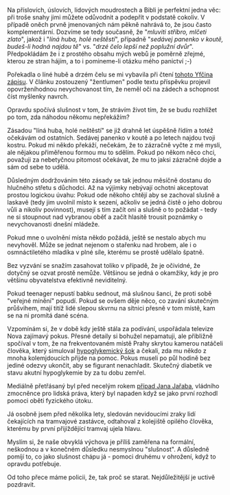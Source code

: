 <!-- dcterms:identifier = riderweblog#132 -->
<!-- dcterms:title = Slušnost znamená ohlížet se za sebe? Aneb líná huba, holé neštěstí! -->
<!-- np9:categoryId = 1 -->
<!-- x4w:category = Koně -->
<!-- np9:authorId = 1 -->
<!-- np9:authorEmail = michal.valasek@altairis.cz -->
<!-- dcterms:creator = Michal Altair Valášek -->
<!-- dcterms:created = 2004-02-11T03:41:07+01:00 -->
<!-- dcterms:dateAccepted = 2004-02-11T03:41:07+01:00 -->

Na příslovích, úslovích, lidových moudrostech a Bibli je perfektní jedna věc: při troše snahy jimi můžete odůvodnit a podepřít v podstatě cokoliv. V případě oněch prvně jmenovaných nám pěkně nahrává to, že jsou často komplementární. Dozvíme se tedy současně, že "*mluviti stříbro, mlčeti zlato*", jakož i "*líná huba, holé neštěstí*", případně "*sedávej panenko v koutě, budeš-li hodná najdou tě*" vs. "*drzé čelo lepší než poplužní dvůr*". Předpokládám že i z prostého obsahu mých webů je poměrně zřejmé, kterou ze stran hájím, a to i pomineme-li otázku mého panictví ;-)

Pořekadla o líné hubě a drzém čelu se mi vybavila při čtení [tohoto Yfčina zápisu](http://yfca.bloguje.cz/25004_item.php). V článku zostouzený "žentlumen" podle textu příspěvku projevil opovrženíhodnou nevychovanost tím, že neměl oči na zádech a schopnost číst myšlenky navrch.

Opravdu spočívá slušnost v tom, že strávím život tím, že se budu rozhlížet po tom, zda náhodou někomu nepřekážím?

Zásadou "líná huba, holé neštěstí" se již drahně let úspěšně řídím a totéž očekávám od ostatních. Sedávej panenko v koutě a po letech najdou tvoji kostru. Pokud mi někdo překáží, nečekám, že to zázračně vyčte z mé mysli, ale nějakou přiměřenou formou mu to sdělím. Pokud po někom něco chci, považuji za nebetyčnou pitomost očekávat, že mu to jaksi zázračně dojde a sám od sebe to udělá.

Důsledným dodržováním této zásady se tak jednou měsíčně dostanu do hlučného střetu s důchodci. Až na výjimky nebývají ochotni akceptovat prostou logickou úvahu: Pokud ode někoho chtějí aby se zachoval slušně a laskavě (tedy jim uvolnil místo k sezení, ačkoliv se jedná čistě o jeho dobrou vůli a nikoliv povinnost), musejí s tím začít oni a slušně o to požádat - tedy ne si stoupnout nad vybranou oběť a začít hlasitě trousit poznámky o nevychovanosti dnešní mládeže.

Pokud mne o uvolnění místa někdo požádá, ještě se nestalo abych mu nevyhověl. Může se jednat nejenom o stařenku nad hrobem, ale i o osmnáctiletého mladíka v plné síle, kterému se prostě udělalo špatně.

Bez vyzvání se snažím zasahovat toliko v případě, že je očividné, že dotyčný se ozvat prostě nemůže. Většinou se jedná o okamžiky, kdy je pro většinu obyvatelstva efektivně neviditelný.

Pokud teenager nepustí babku sednout, má slušnou šanci, že proti sobě "veřejné mínění" popudí. Pokud se ovšem děje něco, co zavání skutečným průšvihem, mají titíž lidé slepou skvrnu na sítnici přesně v tom místě, kam se na ni promítá dané scéna.

Vzpomínám si, že v době kdy ještě stála za podívání, uspořádala televize Nova zajímavý pokus. Přesné detaily si bohužel nepamatuji, ale přibližně spočíval v tom, že na frekventovaném místě Prahy skrytou kamerou natáčeli člověka, který simuloval [hypoglykemický šok](http://www.diabetes.cz/detart.asp?id_article=997) a čekali, zda mu někdo z mnoha kolemjdoucích přijde na pomoc. Pokus museli po půl hodině bez jediné odezvy ukončit, aby se figurant nenachladit. Skutečný diabetik ve stavu akutní hypoglykemie by za tu dobu zemřel.

Mediálně přetřásaný byl před necelým rokem [případ Jana Jařaba](http://www.vnitro.cz/aktualit/sdeleni/2003/jarab.html), vládního zmocněnce pro lidská práva, který byl napaden když se jako první rozhodl pomoci oběti fyzického útoku.

Já osobně jsem před několika lety, sledován nevidoucími zraky lidí čekajících na tramvajové zastávce, odtahoval z kolejiště opilého člověka, kterému by první přijíždějící tramvaj ujela hlavu.

Myslím si, že naše obvyklá výchova je příliš zaměřena na formální, neškodnou a v konečném důsledku nesmyslnou "slušnost". A důsledně pomíjí to, co jako slušnost chápu já - pomoci druhému v ohrožení, když to opravdu potřebuje.

Od toho přece máme policii, že, tak proč se starat. Nejdůležitější je uctivě pozdravit.